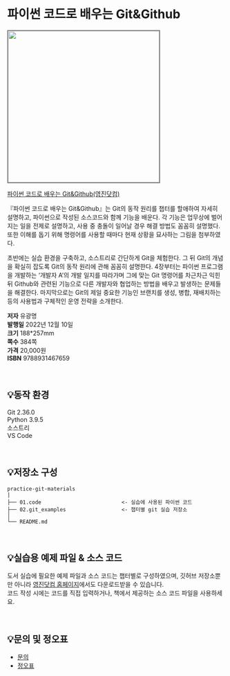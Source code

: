 # 파이썬 코드로 배우는 Git&Github

<img src="https://www.youngjin.com/images/book_cover/9788931467659.png" height="350px" style="border: 2px solid grey;">

[파이썬 코드로 배우는 Git&Github(영진닷컴)](https://blog.naver.com/ydot/222918360308)

『파이썬 코드로 배우는 Git&Github』는 Git의 동작 원리를 챕터를 할애하여 자세히 설명하고, 파이썬으로 작성된 소스코드와 함께 기능을 배운다. 각 기능은 업무상에 벌어지는 일을 전제로 설명하고, 사용 중 충돌이 일어날 경우 해결 방법도 꼼꼼히 설명했다. 또한 이해를 돕기 위해 명령어를 사용할 때마다 현재 상황을 묘사하는 그림을 첨부하였다.

초반에는 실습 환경을 구축하고, 소스트리로 간단하게 Git을 체험한다. 그 뒤 Git의 개념을 확실히 잡도록 Git의 동작 원리에 관해 꼼꼼히 설명한다. 4장부터는 파이썬 프로그램을 개발하는 ‘개발자 A’의 개발 일지를 따라가며 그에 맞는 Git 명령어를 차근차근 익힌 뒤 Github와 관련된 기능으로 다른 개발자와 협업하는 방법을 배우고 발생하는 문제들을 해결한다. 마지막으로는 Git의 제일 중요한 기능인 브랜치를 생성, 병합, 재배치하는 등의 사용법과 구체적인 운영 전략을 소개한다.


**저자** 유광명  
**발행일** 2022년 12월 10일    
**크기** 188*257mm   
**쪽수** 384쪽  
**가격** 20,000원  
**ISBN** 9788931467659  
 
<br>

## 💡동작 환경
Git 2.36.0  
Python 3.9.5  
소스트리  
VS Code  

<br>

## 💡저장소 구성

```
practice-git-materials
|
├── 01.code                          <- 실습에 사용된 파이썬 코드
├── 02.git_examples                  <- 챕터별 git 실습 저장소
│
└── README.md
```
<br>

## 💡실습용 예제 파일 & 소스 코드
도서 실습에 필요한 예제 파일과 소스 코드는 챕터별로 구성하였으며, 깃허브 저장소뿐만 아니라 [영진닷컴 홈페이지](https://www.youngjin.com/reader/pds/pds.asp)에서도 다운로드받을 수 있습니다.  
코드 작성 시에는 코드를 직접 입력하거나, 책에서 제공하는 소스 코드 파일을 사용하세요.

<br>

## 💡문의 및 정오표
- [문의](mailto:Support@youngjin.com)
- [정오표](https://www.youngjin.com/Artyboard/mboard.asp?strBoardID=errata)
